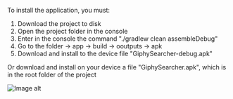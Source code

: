 To install the application, you must:
1. Download the project to disk
2. Open the project folder in the console
3. Enter in the console the command "./gradlew clean assembleDebug"
4. Go to the folder -> app -> build -> ooutputs -> apk
5. Download and install to the device file "GiphySearcher-debug.apk"

Or download and install on your device a file "GiphySearcher.apk", which is in the root folder of the project

![Image alt](https://user-images.githubusercontent.com/26862988/30891215-7eec58de-a33a-11e7-8b28-7dc04ac6c11f.JPG)
